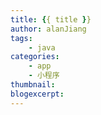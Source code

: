```yaml
---
title: {{ title }}
author: alanJiang
tags:
    - java
categories:
    - app
    - 小程序
thumbnail:
blogexcerpt:
---
```

